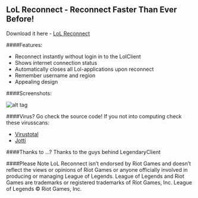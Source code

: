 ## LoL Reconnect - Reconnect Faster Than Ever Before!

Download it here - [LoL Reconnect](https://pages.github.com/)

####Features:
 - Reconnect instantly without login in to the LolClient
 - Shows internet connection status
 - Automatically closes all Lol-applications upon reconnect
 - Remember username and region
 - Appealing design

####Screenshots:

![alt tag](http://i.imgur.com/kDeiPkQ.png)

####Virus?
Go check the source code! If you not into computing check these virusscans:
- [Virustotal](https://www.virustotal.com/da/file/e07c32e802a6652190af3fa8526f20a2b9fa1ca2376f94594b8c03fd7c6e9ca7/analysis/1455980579/)
- [Jotti](https://virusscan.jotti.org/en-US/filescanjob/94cgiqz70j)


####Thanks to ...?
Thanks to the guys behind LegendaryClient 


####Please Note
LoL Reconnect isn’t endorsed by Riot Games and doesn’t reflect the views or opinions of Riot Games or anyone officially involved in producing or managing League of Legends. League of Legends and Riot Games are trademarks or registered trademarks of Riot Games, Inc. League of Legends © Riot Games, Inc.
